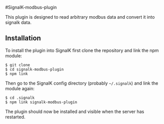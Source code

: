 #SignalK-modbus-plugin

This plugin is designed to read arbitrary modbus data and convert it into signalk data.

## Installation

To install the plugin into SignalK first clone the repository and link the npm module:

```
$ git clone
$ cd signalk-modbus-plugin
$ npm link
```

Then go to the SignalK config directory (probably `~/.signalk`)  and link the module again:

```
$ cd .signalk 
$ npm link signalk-modbus-plugin
```

The plugin should now be installed and visible when the server has restarted.
